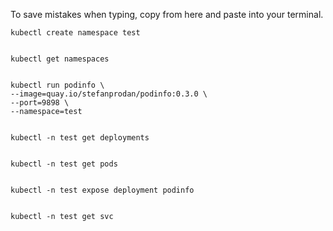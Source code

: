 To save mistakes when typing, copy from here and paste into your terminal.

```
kubectl create namespace test


kubectl get namespaces


kubectl run podinfo \
--image=quay.io/stefanprodan/podinfo:0.3.0 \
--port=9898 \
--namespace=test


kubectl -n test get deployments


kubectl -n test get pods


kubectl -n test expose deployment podinfo


kubectl -n test get svc
```
